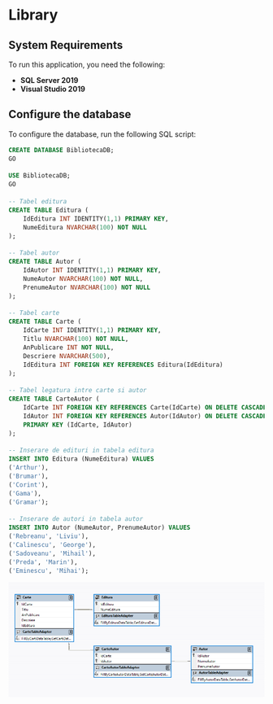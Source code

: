 # Library

## System Requirements
To run this application, you need the following:
- **SQL Server 2019**  
- **Visual Studio 2019** 

## Configure the database
To configure the database, run the following SQL script:

```sql
CREATE DATABASE BibliotecaDB;
GO

USE BibliotecaDB;
GO

-- Tabel editura
CREATE TABLE Editura (
	IdEditura INT IDENTITY(1,1) PRIMARY KEY,
	NumeEditura NVARCHAR(100) NOT NULL
);

-- Tabel autor
CREATE TABLE Autor (
	IdAutor INT IDENTITY(1,1) PRIMARY KEY,
	NumeAutor NVARCHAR(100) NOT NULL,
	PrenumeAutor NVARCHAR(100) NOT NULL
);

-- Tabel carte
CREATE TABLE Carte (
	IdCarte INT IDENTITY(1,1) PRIMARY KEY,
	Titlu NVARCHAR(100) NOT NULL,
	AnPublicare INT NOT NULL,
	Descriere NVARCHAR(500),
	IdEditura INT FOREIGN KEY REFERENCES Editura(IdEditura)
);

-- Tabel legatura intre carte si autor
CREATE TABLE CarteAutor (
	IdCarte INT FOREIGN KEY REFERENCES Carte(IdCarte) ON DELETE CASCADE,
	IdAutor INT FOREIGN KEY REFERENCES Autor(IdAutor) ON DELETE CASCADE,
	PRIMARY KEY (IdCarte, IdAutor)
);

-- Inserare de edituri in tabela editura
INSERT INTO Editura (NumeEditura) VALUES
('Arthur'),
('Brumar'),
('Corint'),
('Gama'),
('Gramar');

-- Inserare de autori in tabela autor
INSERT INTO Autor (NumeAutor, PrenumeAutor) VALUES
('Rebreanu', 'Liviu'),
('Calinescu', 'George'),
('Sadoveanu', 'Mihail'),
('Preda', 'Marin'),
('Eminescu', 'Mihai');
```

![Database Diagram](/Images/Database_diagram.PNG)
